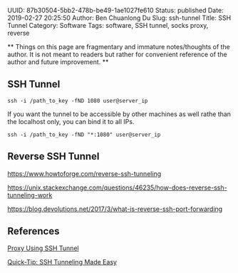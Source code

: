 UUID: 87b30504-5bb2-478b-be49-1ae1027fe610
Status: published
Date: 2019-02-27 20:25:50
Author: Ben Chuanlong Du
Slug: ssh-tunnel
Title: SSH Tunnel
Category: Software
Tags: software, SSH tunnel, socks proxy, reverse

**
Things on this page are
fragmentary and immature notes/thoughts of the author.
It is not meant to readers
but rather for convenient reference of the author and future improvement.
**
## SSH Tunnel

```
ssh -i /path_to_key -fND 1080 user@server_ip
```
If you want the tunnel to be accessible by other machines as well
rathe than the localhost only, 
you can bind it to all IPs.
```
ssh -i /path_to_key -fND "*:1080" user@server_ip
```

## Reverse SSH Tunnel

https://www.howtoforge.com/reverse-ssh-tunneling

https://unix.stackexchange.com/questions/46235/how-does-reverse-ssh-tunneling-work

https://blog.devolutions.net/2017/3/what-is-reverse-ssh-port-forwarding

## References

[Proxy Using SSH Tunnel](https://www.systutorials.com/944/proxy-using-ssh-tunnel/)

[Quick-Tip: SSH Tunneling Made Easy](http://www.revsys.com/writings/quicktips/ssh-tunnel.html)
